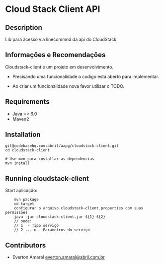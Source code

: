 Cloud Stack Client API
===========

Description
---------------

Lib para acesso via linecommnd da api do CloudStack

Informações e Recomendações
---------------

Cloudstack-client é um projeto em desenvolvimento.
 
 * Precisando uma funcionalidade o codigo está aberto para implementar.
 
 * Ao criar um funcionalidade nova favor utilizar o TODO.

Requirements
-------------------

 * Java =< 6.0
 * Maven2 

Installation
--------------

    git@codebasehq.com:abril/aapg/cloudstack-client.git
    cd cloudstack-client

    # Use mvn para installar as dependencias
    mvn install

Running cloudstack-client
------------------------------

Start aplicação:

		mvn package
		cd target
		configurar o arquivo cloudstack-client.properties com suas permissões
 		java -jar cloudstack-client.jar ${1} ${2} 
		// onde:
		// 1  - Tipo serviço  
		// 2 ... n - Parametros do serviço 

    
Contributors
------------

 * Everton Amaral <everton.amaral@abril.com.br>

